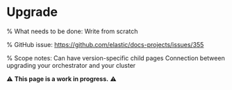 # Upgrade

% What needs to be done: Write from scratch

% GitHub issue: https://github.com/elastic/docs-projects/issues/355

% Scope notes: Can have version-specific child pages  Connection between upgrading your orchestrator and your cluster

⚠️ **This page is a work in progress.** ⚠️